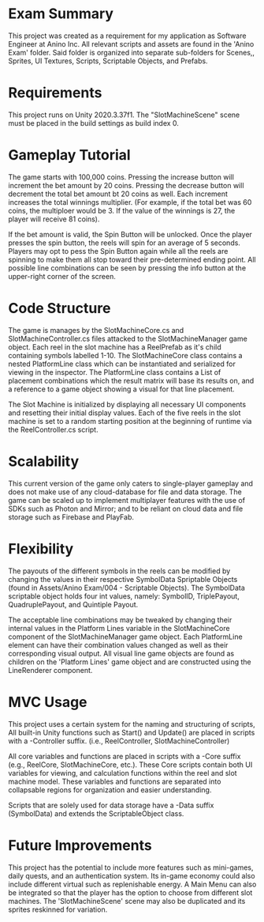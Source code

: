 # Exam Summary
 This project was created as a requirement for my application as Software Engineer at Anino Inc. All relevant scripts and assets are found in the 'Anino Exam' folder. Said folder is organized into separate sub-folders for Scenes,, Sprites, UI Textures, Scripts, Scriptable Objects, and Prefabs. 

# Requirements
This project runs on Unity 2020.3.37f1. The "SlotMachineScene" scene must be placed in the build settings as build index 0.

# Gameplay Tutorial
The game starts with 100,000 coins. Pressing the increase button will increment the bet amount by 20 coins. Pressing the decrease button will decrement the total bet amount bt 20 coins as well. Each increment increases the total winnings multiplier. (For example, if the total bet was 60 coins, the multiploer would be 3. If the value of the winnings is 27, the player will receive 81 coins).

If the bet amount is valid, the Spin Button will be unlocked. Once the player presses the spin button, the reels will spin for an average of 5 seconds. Players may opt to pess the Spin Button again while all the reels are spinning to make them all stop toward their pre-determined ending point. All possible line combinations can be seen by pressing the info button at the upper-right corner of the screen. 

# Code Structure
The game is manages by the SlotMachineCore.cs and SlotMachineController.cs files attacked to the SlotMachineManager game object. Each reel in the slot machine has a ReelPrefab as it's child containing symbols labelled 1-10. The SlotMachineCore class contains a nested PlatformLine class which can be instantiated and serialized for viewing in the inspector. The PlatformLine class contains a List of placement combinations which the result matrix will base its results on, and a reference to a game object showing a visual for that line placement.

The Slot Machine is initialized by displaying all necessary UI components and resetting their initial display values. Each of the five reels in the slot machine is set to a random starting position at the beginning of runtime via the ReelController.cs script. 

# Scalability
This current version of the game only caters to single-player gameplay and does not make use of any cloud-database for file and data storage. The game can be scaled up to implement multiplayer features with the use of SDKs such as Photon and Mirror; and to be reliant on cloud data and file storage such as Firebase and PlayFab.

# Flexibility
The payouts of the different symbols in the reels can be modified by changing the values in their respective SymbolData Spriptable Objects (found in Assets/Anino Exam/004 - Scriptable Objects). The SymbolData scriptable object holds four int values, namely: SymbolID, TriplePayout, QuadruplePayout, and Quintiple Payout. 

The acceptable line combinations may be tweaked by changing their internal values in the Platform Lines variable in the SlotMachineCore component of the SlotMachineManager game object. Each PlatformLine element can have their combination values changed as well as their corresponding visual output. All visual line game objects are found as children on the 'Platform Lines' game object and are constructed using the LineRenderer component.

# MVC Usage
This project uses a certain system for the naming and structuring of scripts, All built-in Unity functions such as Start() and Update() are placed in scripts with a -Controller suffix. (i.e., ReelController, SlotMachineController) 

All core variables and functions are placed in scripts with a -Core suffix (e.g., ReelCore, SlotMachineCore, etc.). These Core scripts contain both UI variables for viewing, and calculation functions within the reel and slot machine model. These variables and functions are separated into collapsable regions for organization and easier understanding.

Scripts that are solely used for data storage have a -Data suffix (SymbolData) and extends the ScriptableObject class.

# Future Improvements
This project has the potential to include more features such as mini-games, daily quests, and an authentication system. Its in-game economy could also include different virtual such as replenishable energy. A Main Menu can also be integrated so that the player has the option to choose from different slot machines. The 'SlotMachineScene' scene may also be duplicated and its sprites reskinned for variation.
